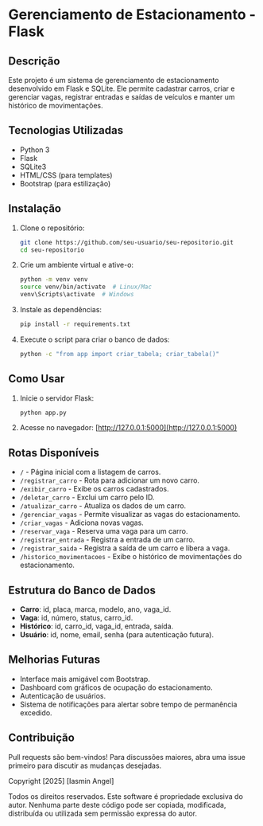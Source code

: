 # Gerenciamento de Estacionamento - Flask

## Descrição
Este projeto é um sistema de gerenciamento de estacionamento desenvolvido em Flask e SQLite. Ele permite cadastrar carros, criar e gerenciar vagas, registrar entradas e saídas de veículos e manter um histórico de movimentações.

## Tecnologias Utilizadas
- Python 3
- Flask
- SQLite3
- HTML/CSS (para templates)
- Bootstrap (para estilização)

## Instalação

1. Clone o repositório:
   ```bash
   git clone https://github.com/seu-usuario/seu-repositorio.git
   cd seu-repositorio
   ```

2. Crie um ambiente virtual e ative-o:
   ```bash
   python -m venv venv
   source venv/bin/activate  # Linux/Mac
   venv\Scripts\activate  # Windows
   ```

3. Instale as dependências:
   ```bash
   pip install -r requirements.txt
   ```

4. Execute o script para criar o banco de dados:
   ```bash
   python -c "from app import criar_tabela; criar_tabela()"
   ```

## Como Usar

1. Inicie o servidor Flask:
   ```bash
   python app.py
   ```
2. Acesse no navegador: [http://127.0.0.1:5000](http://127.0.0.1:5000)

## Rotas Disponíveis

- `/` - Página inicial com a listagem de carros.
- `/registrar_carro` - Rota para adicionar um novo carro.
- `/exibir_carro` - Exibe os carros cadastrados.
- `/deletar_carro` - Exclui um carro pelo ID.
- `/atualizar_carro` - Atualiza os dados de um carro.
- `/gerenciar_vagas` - Permite visualizar as vagas do estacionamento.
- `/criar_vagas` - Adiciona novas vagas.
- `/reservar_vaga` - Reserva uma vaga para um carro.
- `/registrar_entrada` - Registra a entrada de um carro.
- `/registrar_saida` - Registra a saída de um carro e libera a vaga.
- `/historico_movimentacoes` - Exibe o histórico de movimentações do estacionamento.

## Estrutura do Banco de Dados

- **Carro**: id, placa, marca, modelo, ano, vaga_id.
- **Vaga**: id, número, status, carro_id.
- **Histórico**: id, carro_id, vaga_id, entrada, saída.
- **Usuário**: id, nome, email, senha (para autenticação futura).

## Melhorias Futuras
- Interface mais amigável com Bootstrap.
- Dashboard com gráficos de ocupação do estacionamento.
- Autenticação de usuários.
- Sistema de notificações para alertar sobre tempo de permanência excedido.

## Contribuição
Pull requests são bem-vindos! Para discussões maiores, abra uma issue primeiro para discutir as mudanças desejadas.

Copyright [2025] [Iasmin Angel]

Todos os direitos reservados. Este software é propriedade exclusiva do autor. Nenhuma parte deste código pode ser copiada, modificada, distribuída ou utilizada sem permissão expressa do autor.


